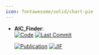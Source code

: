 ```yaml
---
icon: fontawesome/solid/chart-pie
---
```





- **AIC_Finder**:   
    [![Code](https://img.shields.io/github/stars/dahvida/AIC_Finder?style=for-the-badge&logo=github)](https://github.com/dahvida/AIC_Finder) 
    [![Last Commit](https://img.shields.io/github/last-commit/dahvida/AIC_Finder?style=for-the-badge&logo=github)](https://github.com/dahvida/AIC_Finder) 

    [![Publication](https://img.shields.io/badge/Publication-Citations:3-blue?style=for-the-badge&logo=bookstack)](https://doi.org/10.1021/acscentsci.3c01517) 
    [![JIF](https://img.shields.io/badge/Impact_Factor-12.70-purple?style=for-the-badge&logo=academia)](https://doi.org/10.1021/acscentsci.3c01517)


